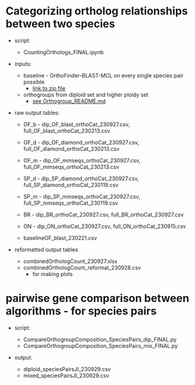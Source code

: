 # Categorizing ortholog relationships between two species

* script: 
	* CountingOrthologs_FINAL.ipynb
	
* inputs:
	* baseline - OrthoFinder-BLAST-MCL on every single species pair possible
	  * [link to zip file](/baseline_files/baseline_pairwise.zip)
	* orthogroups from diploid set and higher ploidy set
	  * [see Orthogroup_README.md](https://github.com/itliao/OrthologyComparison/blob/main/Orthogroup/Orthogroup_README.md#output-files---to-use-for-inputs-for-downstream-analyses)
	
* raw output tables: 
	* OF_b - dip_OF_blast_orthoCat_230927.csv, full_OF_blast_orthoCat_230213.csv
	* OF_d - dip_OF_diamond_orthoCat_230927.csv, full_OF_diamond_orthoCat_230213.csv
	* OF_m - dip_OF_mmseqs_orthoCat_230927.csv, full_OF_mmseqs_orthoCat_230213.csv
	* SP_d - dip_SP_diamond_orthoCat_230927.csv, full_SP_diamond_orthoCat_230119.csv
	* SP_m - dip_SP_mmseqs_orthoCat_230927.csv, full_SP_mmseqs_orthoCat_230119.csv
	* BR - dip_BR_orthoCat_230927.csv, full_BR_orthoCat_230927.csv
	* ON - dip_ON_orthoCat_230927.csv, full_ON_orthoCat_230915.csv

	* baselineOF_blast_230221.csv
	
* reformatted output tables 
	* combinedOrthologCount_230927.xlsx
	* combinedOrthologCount_reformat_230928.csv
		* for making plots
	
# pairwise gene comparison between algorithms - for species pairs

* script: 	
	* CompareOrthogroupComposition_SpeciesPairs_dip_FINAL.py
	* CompareOrthogroupComposition_SpeciesPairs_mix_FINAL.py
	
* output:
	* diploid_speciesPairsJI_230929.csv
	* mixed_speciesPairsJI_230929.csv
